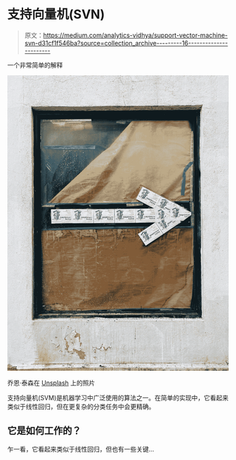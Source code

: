 # 支持向量机(SVN)

> 原文：<https://medium.com/analytics-vidhya/support-vector-machine-svn-d31cf1f546ba?source=collection_archive---------16----------------------->

一个非常简单的解释

![](img/3873ee94832d86f34e70ada780c29ec9.png)

乔恩·泰森在 [Unsplash](https://unsplash.com?utm_source=medium&utm_medium=referral) 上的照片

支持向量机(SVM)是机器学习中广泛使用的算法之一。在简单的实现中，它看起来类似于线性回归，但在更复杂的分类任务中会更精确。

## 它是如何工作的？

乍一看，它看起来类似于线性回归，但也有一些关键…
